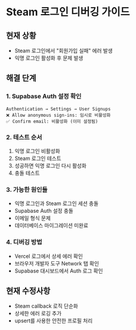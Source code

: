# Steam 로그인 디버깅 가이드

## 현재 상황
- Steam 로그인에서 "회원가입 실패" 에러 발생
- 익명 로그인 활성화 후 문제 발생

## 해결 단계

### 1. Supabase Auth 설정 확인
```
Authentication → Settings → User Signups
❌ Allow anonymous sign-ins: 임시로 비활성화
✅ Confirm email: 비활성화 (이미 설정됨)
```

### 2. 테스트 순서
1. 익명 로그인 비활성화
2. Steam 로그인 테스트
3. 성공하면 익명 로그인 다시 활성화
4. 충돌 테스트

### 3. 가능한 원인들
- 익명 로그인과 Steam 로그인 세션 충돌
- Supabase Auth 설정 충돌
- 이메일 형식 문제
- 데이터베이스 마이그레이션 미완료

### 4. 디버깅 방법
- Vercel 로그에서 상세 에러 확인
- 브라우저 개발자 도구 Network 탭 확인
- Supabase 대시보드에서 Auth 로그 확인

## 현재 수정사항
- Steam callback 로직 단순화
- 상세한 에러 로깅 추가
- upsert를 사용한 안전한 프로필 처리
